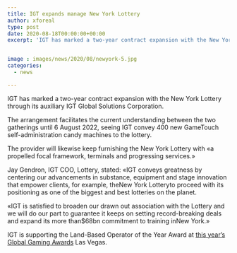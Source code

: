 ```yaml
---
title: IGT expands manage New York Lottery
author: xforeal 
type: post
date: 2020-08-18T00:00:00+00:00
excerpt: 'IGT has marked a two-year contract expansion with the New York Lottery through its auxiliary IGT Global Solutions Corporation '


image : images/news/2020/08/newyork-5.jpg
categories:
  - news

---
```

IGT has marked a two-year contract expansion with the New York Lottery through its auxiliary IGT Global Solutions Corporation. 

The arrangement facilitates the current understanding between the two gatherings until 6 August 2022, seeing IGT convey 400 new GameTouch self-administration candy machines to the lottery. 

The provider will likewise keep furnishing the New York Lottery with &#171;a propelled focal framework, terminals and progressing services.&#187; 

<div class="PRN_ImbeddedAssetReference" id="DivAssetPlaceHolder1">
  <p>
    Jay Gendron, IGT COO, Lottery, stated: &#171;IGT conveys greatness by centering our advancements in substance, equipment and stage innovation that empower clients, for example, theNew York Lotteryto proceed with its positioning as one of the biggest and best lotteries on the planet.
  </p>
  
  <p>
    &#171;IGT is satisfied to broaden our drawn out association with the Lottery and we will do our part to guarantee it keeps on setting record-breaking deals and expand its more than$68bn commitment to training inNew York.&#187;
  </p>
</div>

IGT is supporting the Land-Based Operator of the Year Award at [this year&#8217;s Global Gaming Awards][1] Las Vegas.

 [1]: #